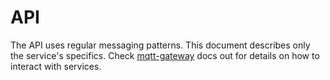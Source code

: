 # API

The API uses regular messaging patterns.
This document describes only the service's specifics.
Check [mqtt-gateway][mqtt-gateway] docs out for details on how to interact with services.

[mqtt-gateway]:https://docs.netology-group.services/mqtt-gateway/index.html
